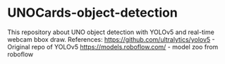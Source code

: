 # UNOCards-object-detection
This repository about UNO object detection with YOLOv5 and real-time webcam bbox draw.
References:
https://github.com/ultralytics/yolov5 - Original repo of YOLOv5
https://models.roboflow.com/ - model zoo from roboflow
